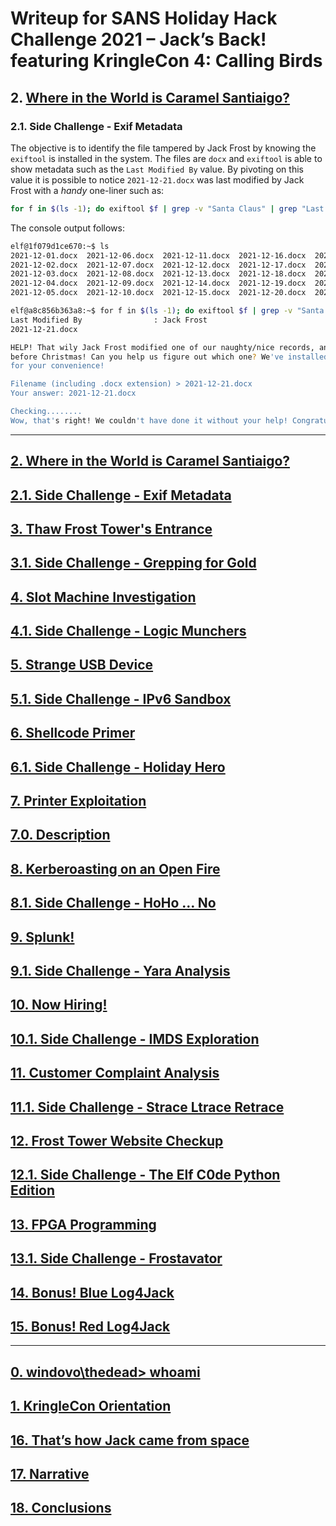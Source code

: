 # Writeup for SANS Holiday Hack Challenge 2021 – Jack’s Back! featuring KringleCon 4: Calling Birds
## 2. [Where in the World is Caramel Santiaigo?](/02.%20Where%20in%20the%20World%20is%20Caramel%20Santiaigo/README.md)
### 2.1. Side Challenge - Exif Metadata
The objective is to identify the file tampered by Jack Frost by knowing the `exiftool` is installed in the system.
The files are `docx` and `exiftool` is able to show metadata such as the `Last Modified By` value. By pivoting on this value it is possible to notice `2021-12-21.docx` was last modified by Jack Frost with a *handy* one-liner such as:
```bash
for f in $(ls -1); do exiftool $f | grep -v "Santa Claus" | grep "Last Modified By" && echo $f; done
```

The console output follows:
```bash
elf@1f079d1ce670:~$ ls
2021-12-01.docx  2021-12-06.docx  2021-12-11.docx  2021-12-16.docx  2021-12-21.docx
2021-12-02.docx  2021-12-07.docx  2021-12-12.docx  2021-12-17.docx  2021-12-22.docx
2021-12-03.docx  2021-12-08.docx  2021-12-13.docx  2021-12-18.docx  2021-12-23.docx
2021-12-04.docx  2021-12-09.docx  2021-12-14.docx  2021-12-19.docx  2021-12-24.docx
2021-12-05.docx  2021-12-10.docx  2021-12-15.docx  2021-12-20.docx  2021-12-25.docx

elf@a8c856b363a8:~$ for f in $(ls -1); do exiftool $f | grep -v "Santa Claus" | grep "Last Modified By" && echo $f; done
Last Modified By                : Jack Frost
2021-12-21.docx
```
```bash
HELP! That wily Jack Frost modified one of our naughty/nice records, and right 
before Christmas! Can you help us figure out which one? We've installed exiftool
for your convenience!

Filename (including .docx extension) > 2021-12-21.docx
Your answer: 2021-12-21.docx

Checking........
Wow, that's right! We couldn't have done it without your help! Congratulations!
```

---
## [2. Where in the World is Caramel Santiaigo?](README.md)
## [2.1. Side Challenge - Exif Metadata](README.md)
## [3. Thaw Frost Tower's Entrance](README.md)
## [3.1. Side Challenge - Grepping for Gold](README.md)
## [4. Slot Machine Investigation](README.md)
## [4.1. Side Challenge - Logic Munchers](README.md)
## [5. Strange USB Device](README.md)
## [5.1. Side Challenge - IPv6 Sandbox](README.md)
## [6. Shellcode Primer](README.md)
## [6.1. Side Challenge - Holiday Hero](README.md)
## [7. Printer Exploitation](README.md)
## [7.0. Description](README.md)
## [8. Kerberoasting on an Open Fire](README.md)
## [8.1. Side Challenge - HoHo … No](README.md)
## [9. Splunk!](README.md)
## [9.1. Side Challenge - Yara Analysis](README.md)
## [10. Now Hiring!](README.md)
## [10.1. Side Challenge - IMDS Exploration](README.md)
## [11. Customer Complaint Analysis](README.md)
## [11.1. Side Challenge - Strace Ltrace Retrace](README.md)
## [12. Frost Tower Website Checkup](README.md)
## [12.1. Side Challenge - The Elf C0de Python Edition](README.md)
## [13. FPGA Programming](README.md)
## [13.1. Side Challenge - Frostavator](README.md)
## [14. Bonus! Blue Log4Jack](README.md)
## [15. Bonus! Red Log4Jack](README.md)
---
## [0. windovo\\thedead> whoami](../README.md)
## [1. KringleCon Orientation](01.%20KringleCon%20Orientation/README.md)
## [16. That’s how Jack came from space](../README.md#16-thats-how-jack-came-from-space)
## [17. Narrative](../README.md#17-narrative)
## [18. Conclusions](../README.md#18-conclusions)